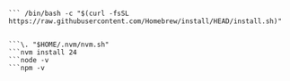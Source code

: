 ```https://portswigger.net/burp/releases/professional-community-2025-8-4

``` /bin/bash -c "$(curl -fsSL https://raw.githubusercontent.com/Homebrew/install/HEAD/install.sh)"


```\. "$HOME/.nvm/nvm.sh"
```nvm install 24
```node -v 
```npm -v




